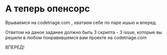 # А теперь опенсорс
Врываемся на codetriage.com , хватаем себе по паре ишью и вперед.

Ответом на даное заданее должно быть 3 скрипта - 3 issue, которые вы решили в любом понравившемся вам проекте на codetriage.com


ВПЕРЕД!